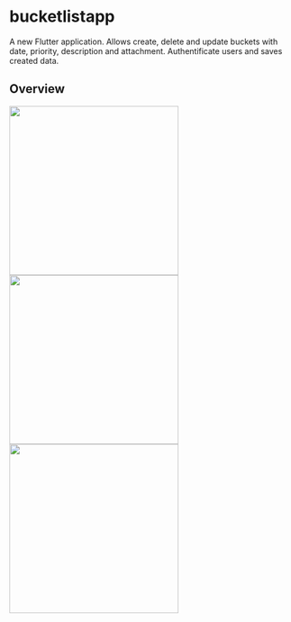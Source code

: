 # bucketlistapp

A new Flutter application.
Allows create, delete and update buckets with date, priority, description and attachment.
Authentificate users and saves created data.

## Overview


<img src= "https://github.com/thePolly/bucket-list/blob/master/3hOyUS0JkK0.jpg"  width="300">
<img src= "https://github.com/thePolly/bucket-list/blob/master/MVzI7WPpGB8.jpg "  width="300">
<img src= "https://github.com/thePolly/bucket-list/blob/master/wsuuJ-8drvU.jpg"  width="300">


